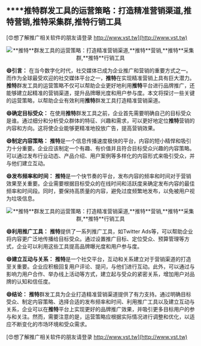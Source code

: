 ## ****推特**群发工具的运营策略：打造精准营销渠道,**推特**营销,**推特**采集群,**推特**行销工具**

[😍想了解推广相关软件的朋友请登录 http://www.vst.tw](http://www.vst.tw)

 <center><img src="https://vst.tw/MP4/tuiguang/png/4.png" alt="**推特**群发工具的运营策略：打造精准营销渠道,**推特**营销,**推特**采集群,**推特**行销工具"></center>

**😄引言：**
在当今数字化时代，社交媒体已成为企业推广和营销的重要方式之一。而作为全球最受欢迎的社交媒体平台之一，**推特**在实现精准营销上具有巨大潜力。**推特**群发工具的运营策略不仅可以帮助企业更好地利用**推特**平台进行品牌推广，还能够建立起精准的营销渠道，提升品牌曝光度和用户参与度。本文将探讨一些关键的运营策略，以帮助企业有效利用**推特**群发工具打造精准营销渠道。

**😄确定目标受众：**
在使用**推特**群发工具之前，企业首先需要明确自己的目标受众是谁。通过细分和分析受众群体的特征、兴趣和需求，可以更好地定位**推特**营销的内容和方向。这将使企业能够更精准地投放广告，提高营销效果。

**😄制定内容策略：**
**推特**是一个信息传播速度极快的平台，内容的短小精悍和吸引力十分重要。企业应该制定一个有趣、有价值并且符合目标受众兴趣的内容策略。可以通过发布行业动态、产品介绍、用户案例等多样化的内容形式来吸引受众，并与他们建立互动。

**😄发布频率和时间：**
**推特**是一个快节奏的平台，发布内容的频率和时间对于营销效果至关重要。企业需要根据目标受众的在线时间和活跃度来确定发布内容的最佳频率和时间段。同时，要保持高质量的内容，避免过度频繁地发布，以免被用户视为垃圾信息。

 <center><img src="https://vst.tw/MP4/tuiguang/png/3.png" alt="**推特**群发工具的运营策略：打造精准营销渠道,**推特**营销,**推特**采集群,**推特**行销工具"></center>

**😄利用推广工具：**
**推特**提供了一系列推广工具，如Twitter Ads等，可以帮助企业将内容更广泛地传播给目标受众。通过设置推广目标、定位受众、预算管理等方式，企业可以利用这些工具提高品牌曝光度和用户参与度。

**😄建立互动与关系：**
**推特**是一个社交平台，互动和关系建立对于营销渠道的打造至关重要。企业应积极回复用户评论、提问，与他们进行互动。此外，可以通过与影响力用户合作、举办线上活动等方式，建立起与受众的紧密关系，增加用户对品牌的认知和信任度。

**😄结论：**
**推特**群发工具为企业打造精准营销渠道提供了有力支持。通过明确目标受众、制定内容策略、选择合适的发布频率和时间、利用推广工具以及建立互动与关系，企业可以在**推特**平台上实现更好的品牌推广效果，并吸引更多目标用户的参与和关注。然而，需要注意的是，运营策略应根据实际情况进行调整和优化，以适应不断变化的市场环境和受众需求。

[😍想了解推广相关软件的朋友请登录 http://www.vst.tw](http://www.vst.tw)




